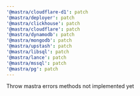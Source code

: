 ```yaml
---
'@mastra/cloudflare-d1': patch
'@mastra/deployer': patch
'@mastra/clickhouse': patch
'@mastra/cloudflare': patch
'@mastra/dynamodb': patch
'@mastra/mongodb': patch
'@mastra/upstash': patch
'@mastra/libsql': patch
'@mastra/lance': patch
'@mastra/mssql': patch
'@mastra/pg': patch
---
```


Throw mastra errors methods not implemented yet
